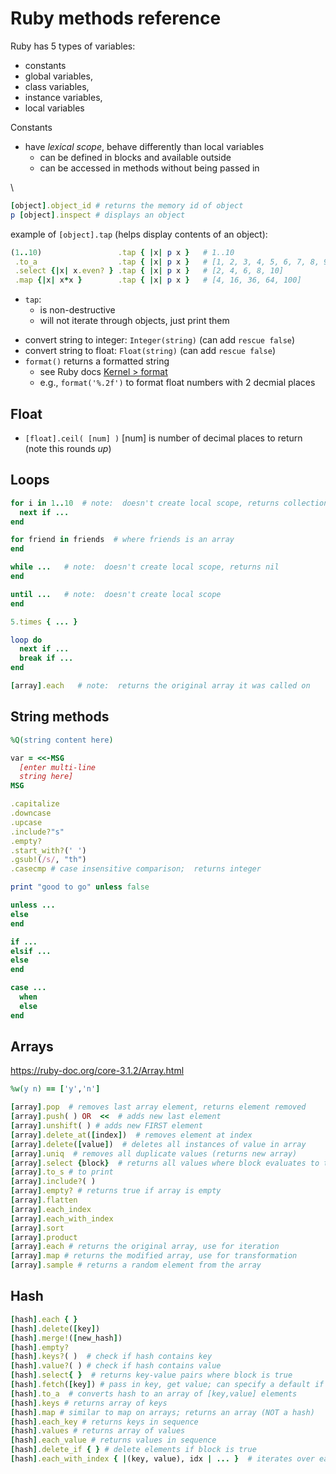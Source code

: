 # Ruby methods reference

Ruby has 5 types of variables:
- constants 
- global variables, 
- class variables, 
- instance variables, 
- local variables
>
Constants
- have *lexical scope*, behave differently than local variables
  - can be defined in blocks and available outside
  - can be accessed in methods without being passed in
>
\

```Ruby
[object].object_id # returns the memory id of object
p [object].inspect # displays an object
```
example of `[object].tap` (helps display contents of an object):
```Ruby
(1..10)                 .tap { |x| p x }   # 1..10
 .to_a                  .tap { |x| p x }   # [1, 2, 3, 4, 5, 6, 7, 8, 9, 10]
 .select {|x| x.even? } .tap { |x| p x }   # [2, 4, 6, 8, 10]
 .map {|x| x*x }        .tap { |x| p x }   # [4, 16, 36, 64, 100]
```
- `tap`:
  - is non-destructive
  - will not iterate through objects, just print them
>
- convert string to integer:  `Integer(string)` (can add `rescue false`)
- convert string to float:  `Float(string)` (can add `rescue false`)
- `format()` returns a formatted string
  - see Ruby docs [Kernel > format](https://ruby-doc.com/core/Kernel.html#method-i-format)
  - e.g., `format('%.2f')` to format float numbers with 2 decmial places


## Float
- `[float].ceil( [num] )` [num] is number of decimal places to return (note this rounds *up*)


## Loops

```Ruby
for i in 1..10  # note:  doesn't create local scope, returns collection of elements
  next if ...
end

for friend in friends  # where friends is an array
end

while ...   # note:  doesn't create local scope, returns nil
end

until ...   # note:  doesn't create local scope
end

5.times { ... }

loop do
  next if ...
  break if ...
end

[array].each   # note:  returns the original array it was called on
```

## String methods

```Ruby
%Q(string content here)

var = <<-MSG
  [enter multi-line
  string here]
MSG

.capitalize
.downcase
.upcase
.include?"s"
.empty?
.start_with?(' ')
.gsub!(/s/, "th")
.casecmp # case insensitive comparison;  returns integer

print "good to go" unless false

unless ...
else
end

if ...
elsif ...
else
end

case ...
  when
  else
end
```

## Arrays
<https://ruby-doc.org/core-3.1.2/Array.html>

```Ruby
%w(y n) == ['y','n']

[array].pop  # removes last array element, returns element removed
[array].push( ) OR  <<  # adds new last element
[array].unshift( ) # adds new FIRST element
[array].delete_at([index])  # removes element at index 
[array].delete([value])  # deletes all instances of value in array
[array].uniq  # removes all duplicate values (returns new array)
[array].select {block}  # returns all values where block evaluates to true
[array].to_s # to print
[array].include?( )
[array].empty? # returns true if array is empty
[array].flatten
[array].each_index
[array].each_with_index
[array].sort
[array].product
[array].each # returns the original array, use for iteration
[array].map # returns the modified array, use for transformation
[array].sample # returns a random element from the array
```

## Hash

```Ruby
[hash].each { } 
[hash].delete([key])
[hash].merge!([new_hash])
[hash].empty?
[hash].keys?( )  # check if hash contains key
[hash].value?( ) # check if hash contains value
[hash].select{ }  # returns key-value pairs where block is true
[hash].fetch([key]) # pass in key, get value; can specify a default if key not present
[hash].to_a  # converts hash to an array of [key,value] elements
[hash].keys # returns array of keys
[hash].map # similar to map on arrays; returns an array (NOT a hash)
[hash].each_key # returns keys in sequence
[hash].values # returns array of values
[hash].each_value # returns values in sequence
[hash].delete_if { } # delete elements if block is true
[hash].each_with_index { |(key, value), idx | ... }  # iterates over each key-value pair w/ idx
```